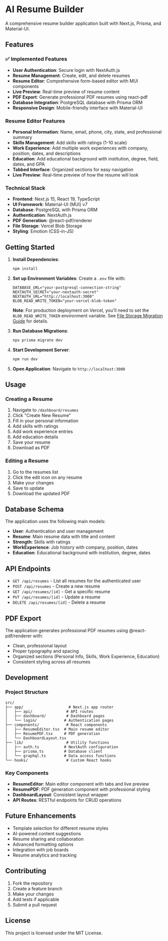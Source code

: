 # AI Resume Builder

A comprehensive resume builder application built with Next.js, Prisma, and Material-UI.

## Features

### ✅ Implemented Features

- **User Authentication**: Secure login with NextAuth.js
- **Resume Management**: Create, edit, and delete resumes
- **Resume Editor**: Comprehensive form-based editor with MUI components
- **Live Preview**: Real-time preview of resume content
- **PDF Export**: Generate professional PDF resumes using react-pdf
- **Database Integration**: PostgreSQL database with Prisma ORM
- **Responsive Design**: Mobile-friendly interface with Material-UI

### Resume Editor Features

- **Personal Information**: Name, email, phone, city, state, and professional summary
- **Skills Management**: Add skills with ratings (1-10 scale)
- **Work Experience**: Add multiple work experiences with company, position, dates, and descriptions
- **Education**: Add educational background with institution, degree, field, dates, and GPA
- **Tabbed Interface**: Organized sections for easy navigation
- **Live Preview**: Real-time preview of how the resume will look

### Technical Stack

- **Frontend**: Next.js 15, React 19, TypeScript
- **UI Framework**: Material-UI (MUI) v7
- **Database**: PostgreSQL with Prisma ORM
- **Authentication**: NextAuth.js
- **PDF Generation**: @react-pdf/renderer
- **File Storage**: Vercel Blob Storage
- **Styling**: Emotion (CSS-in-JS)

## Getting Started

1. **Install Dependencies**:
   ```bash
   npm install
   ```

2. **Set up Environment Variables**:
   Create a `.env` file with:
   ```
   DATABASE_URL="your-postgresql-connection-string"
   NEXTAUTH_SECRET="your-nextauth-secret"
   NEXTAUTH_URL="http://localhost:3000"
   BLOB_READ_WRITE_TOKEN="your-vercel-blob-token"
   ```
   
   **Note**: For production deployment on Vercel, you'll need to set the `BLOB_READ_WRITE_TOKEN` environment variable. See [File Storage Migration Guide](docs/FILE_STORAGE_MIGRATION.md) for details.

3. **Run Database Migrations**:
   ```bash
   npx prisma migrate dev
   ```

4. **Start Development Server**:
   ```bash
   npm run dev
   ```

5. **Open Application**:
   Navigate to `http://localhost:3000`

## Usage

### Creating a Resume

1. Navigate to `/dashboard/resumes`
2. Click "Create New Resume"
3. Fill in your personal information
4. Add skills with ratings
5. Add work experience entries
6. Add education details
7. Save your resume
8. Download as PDF

### Editing a Resume

1. Go to the resumes list
2. Click the edit icon on any resume
3. Make your changes
4. Save to update
5. Download the updated PDF

## Database Schema

The application uses the following main models:

- **User**: Authentication and user management
- **Resume**: Main resume data with title and content
- **Strength**: Skills with ratings
- **WorkExperience**: Job history with company, position, dates
- **Education**: Educational background with institution, degree, dates

## API Endpoints

- `GET /api/resumes` - List all resumes for the authenticated user
- `POST /api/resumes` - Create a new resume
- `GET /api/resumes/[id]` - Get a specific resume
- `PUT /api/resumes/[id]` - Update a resume
- `DELETE /api/resumes/[id]` - Delete a resume

## PDF Export

The application generates professional PDF resumes using @react-pdf/renderer with:

- Clean, professional layout
- Proper typography and spacing
- Organized sections (Personal Info, Skills, Work Experience, Education)
- Consistent styling across all resumes

## Development

### Project Structure

```
src/
├── app/                    # Next.js app router
│   ├── api/               # API routes
│   ├── dashboard/         # Dashboard pages
│   └── login/            # Authentication pages
├── components/            # React components
│   ├── ResumeEditor.tsx  # Main resume editor
│   ├── ResumePDF.tsx     # PDF generation
│   └── DashboardLayout.tsx
├── lib/                   # Utility functions
│   ├── auth.ts           # NextAuth configuration
│   ├── prisma.ts         # Database client
│   └── graphql.ts        # Data access functions
└── hooks/                 # Custom React hooks
```

### Key Components

- **ResumeEditor**: Main editor component with tabs and live preview
- **ResumePDF**: PDF generation component with professional styling
- **DashboardLayout**: Consistent layout wrapper
- **API Routes**: RESTful endpoints for CRUD operations

## Future Enhancements

- Template selection for different resume styles
- AI-powered content suggestions
- Resume sharing and collaboration
- Advanced formatting options
- Integration with job boards
- Resume analytics and tracking

## Contributing

1. Fork the repository
2. Create a feature branch
3. Make your changes
4. Add tests if applicable
5. Submit a pull request

## License

This project is licensed under the MIT License.
